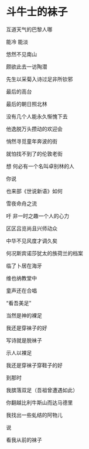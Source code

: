    

# 斗牛士的袜子

互道天气的巴黎人哪

能冷 能淡

悠然不见南山

颇欲此去一访陶潜

先生以采菊入诗过足非所钦邪

  

最后的高台

最后的朝日照北林

没有几个人能永久惭愧下去

他逸脱万头攒动的欢迎会

悄然寻觅童年奔波的街

就怕找不到了的伦敦老街

想 何必有一个名叫卓别林的人

你说

也来部《世说新语》如何

雪夜命舟之流

吁 非一时之趣一个人的心力

区区吕览尚且兴师动众

中华不见风度才调久矣

何况斯宾诺莎犹太的族荷兰的档案

临了卜居在海牙

  

维也纳教堂中

童声还在合唱

“看吾美足”

当然是神的裸足

我还是穿袜子的好

写诗就是脱袜子

示人以裸足

我还是穿袜子穿鞋子的好

  

到那时

我膑落双足（吾祖曾遭遇如此）

你翻越比利牛斯山而达马德里

我找出一些虬结的阿物儿

说

看我从前的袜子